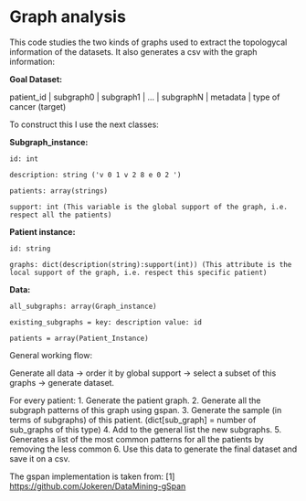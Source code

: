 # Graph analysis

This code studies the two kinds of graphs used to extract the topologycal information of the datasets. 
It also generates a csv with the graph information:

**Goal Dataset:**


patient_id | subgraph0 | subgraph1 | ... | subgraphN | metadata | type of cancer (target)

To construct this I use the next classes:

**Subgraph_instance:**

	id: int

	description: string ('v 0 1 v 2 8 e 0 2 ')

	patients: array(strings)

	support: int (This variable is the global support of the graph, i.e. respect all the patients)

**Patient instance:**

	id: string

	graphs: dict(description(string):support(int)) (This attribute is the local support of the graph, i.e. respect this specific patient)

**Data:**

	all_subgraphs: array(Graph_instance)

	existing_subgraphs = key: description value: id

	patients = array(Patient_Instance)

General working flow: 

Generate all data -> order it by global support -> select a subset of this graphs -> generate dataset.

For every patient:
        1. Generate the patient graph.
        2. Generate all the subgraph patterns of this graph using gspan.
        3. Generate the sample (in terms of subgraphs) of this patient.
            (dict\[sub_graph\] = number of sub_graphs of this type)
        4. Add to the general list the new subgraphs.
        5. Generates a list of the most common patterns for all the patients by removing the less common
        6. Use this data to generate the final dataset and save it on a csv.

The gspan implementation is taken from:
[1] https://github.com/Jokeren/DataMining-gSpan
